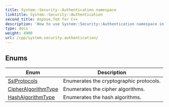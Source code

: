 ```yaml
---
title: System::Security::Authentication namespace
linktitle: System::Security::Authentication
second_title: Aspose.TeX for C++
description: 'How to use System::Security::Authentication namespace in C++.'
type: docs
weight: 4900
url: /cpp/system.security.authentication/
---
```




## Enums

| Enum | Description |
| --- | --- |
| [SslProtocols](./sslprotocols/) | Enumerates the cryptographic protocols. |
| [CipherAlgorithmType](./cipheralgorithmtype/) | Enumerates the cipher algorithms. |
| [HashAlgorithmType](./hashalgorithmtype/) | Enumerates the hash algorithms. |
